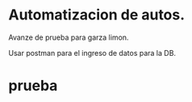 # Automatizacion de autos.

Avanze de prueba para garza limon.

Usar postman para el ingreso de datos para la DB.
# prueba
